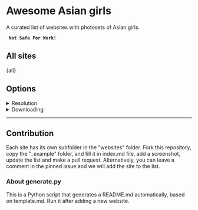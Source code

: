 # Awesome Asian girls

A curated list of websites with photosets of Asian girls.


<code> <b>Not Safe For Work!</b> </code>

## All sites

{all}

## Options

<details>
  <summary>Resolution</summary>

### Original

{original}

### High

{high}

### Medium

{medium}

</details>

<details>
  <summary>Downloading</summary

{downloading}

</details>

---

## Contribution

Each site has its own subfolder in the "websites" folder. Fork this repository, copy the "_example" folder, and fill it in index.md file, add a screenshot, update the list and make a pull request. Alternatively, you can leave a comment in the pinned issue and we will add the site to the list.

### About generate.py

This is a Python script that generates a README.md automatically, based on template.md. Run it after adding a new website.